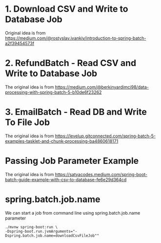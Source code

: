 # 1. Download CSV and Write to Database Job

Original idea is from  
https://medium.com/@rostyslav.ivankiv/introduction-to-spring-batch-a2f39454573f

# 2. RefundBatch - Read CSV and Write to Database Job

The original idea is from
https://medium.com/@berkinyardimci98/data-processing-with-spring-batch-5-b10de6f23262

# 3. EmailBatch - Read DB and Write To File Job

The original idea is from
https://levelup.gitconnected.com/spring-batch-5-examples-tasklet-and-chunk-processing-ba4860618171

# Passing Job Parameter Example

The original idea is from
https://satyacodes.medium.com/spring-boot-batch-guide-example-with-csv-to-database-fe6e29d364cd

# spring.batch.job.name

We can start a job from command line using spring.batch.job.name parameter

```
./mvnw spring-boot:run \
-Dspring-boot.run.jvmArguments="-Dspring.batch.job.name=downloadCsvFileJob""
```
